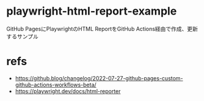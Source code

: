 # playwright-html-report-example

GitHub PagesにPlaywrightのHTML ReportをGitHub Actions経由で作成、更新するサンプル

# refs
- https://github.blog/changelog/2022-07-27-github-pages-custom-github-actions-workflows-beta/ 
- https://playwright.dev/docs/html-reporter
